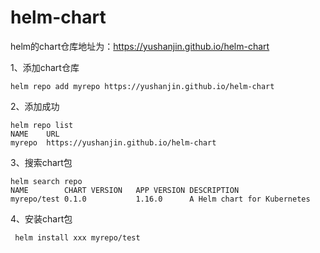 # helm-chart
helm的chart仓库地址为：https://yushanjin.github.io/helm-chart

1、添加chart仓库
```
helm repo add myrepo https://yushanjin.github.io/helm-chart
```
2、添加成功
```
helm repo list
NAME  	URL                                   
myrepo	https://yushanjin.github.io/helm-chart
```
3、搜索chart包
```
helm search repo
NAME       	CHART VERSION	APP VERSION	DESCRIPTION                
myrepo/test	0.1.0        	1.16.0     	A Helm chart for Kubernetes
```
4、安装chart包
```
 helm install xxx myrepo/test
```
